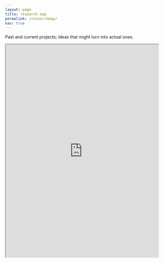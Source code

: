 ```yaml
---
layout: page
title: research map
permalink: /researchmap/
nav: true
--- 
```


Past and current projects; ideas that might turn into actual ones.

<div class="row"> 
    <iframe
    src="https://xmind.ai/share/vWsEhEqT?xid=u1BC5upd"
    style="width:100%; height:700px;"
    ></iframe>
</div>


